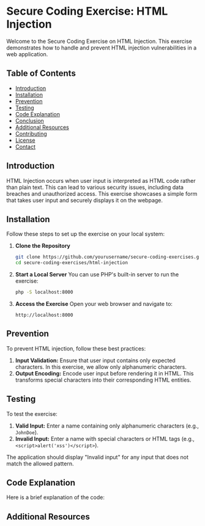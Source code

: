 # Secure Coding Exercise: HTML Injection

Welcome to the Secure Coding Exercise on HTML Injection. This exercise demonstrates how to handle and prevent HTML injection vulnerabilities in a web application.

## Table of Contents

- [Introduction](#introduction)
- [Installation](#installation)
- [Prevention](#prevention)
- [Testing](#testing)
- [Code Explanation](#code-explanation)
- [Conclusion](#conclusion)
- [Additional Resources](#additional-resources)
- [Contributing](#contributing)
- [License](#license)
- [Contact](#contact)

## Introduction

HTML Injection occurs when user input is interpreted as HTML code rather than plain text. This can lead to various security issues, including data breaches and unauthorized access. This exercise showcases a simple form that takes user input and securely displays it on the webpage.

## Installation

Follow these steps to set up the exercise on your local system:

1. **Clone the Repository**
    ```bash
    git clone https://github.com/yourusername/secure-coding-exercises.git
    cd secure-coding-exercises/html-injection
    ```

2. **Start a Local Server**
    You can use PHP's built-in server to run the exercise:
    ```bash
    php -S localhost:8000
    ```

3. **Access the Exercise**
    Open your web browser and navigate to:
    ```
    http://localhost:8000
    ```

## Prevention

To prevent HTML injection, follow these best practices:

1. **Input Validation:** Ensure that user input contains only expected characters. In this exercise, we allow only alphanumeric characters.
2. **Output Encoding:** Encode user input before rendering it in HTML. This transforms special characters into their corresponding HTML entities.

## Testing

To test the exercise:

1. **Valid Input:** Enter a name containing only alphanumeric characters (e.g., `JohnDoe`).
2. **Invalid Input:** Enter a name with special characters or HTML tags (e.g., `<script>alert('xss')</script>`).

The application should display "Invalid input" for any input that does not match the allowed pattern.

## Code Explanation

Here is a brief explanation of the code:


## Additional Resources
